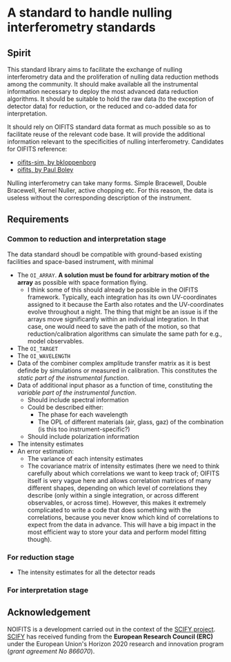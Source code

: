 # A standard to handle nulling interferometry standards

## Spirit

This standard library aims to facilitate the exchange of nulling interferometry data and the proliferation of nulling data reduction methods among the community. It should make available all the instrumental information necessary to deploy the most advanced data reduction algorithms. It should be suitable to hold the raw data (to the exception of detector data) for reduction, or the reduced and co-added data for interpretation.

It should rely on OIFITS standard data format as much possible so as to facilitate reuse of the relevant code base. It will provide the additional information relevant to the specificities of nulling interferometry. Candidates for OIFITS reference:

* [oifits-sim, by bkloppenborg](https://github.com/bkloppenborg/oifits-sim)
* [oifits, by Paul Boley](https://github.com/pboley/oifits/forks)

Nulling interferometry can take many forms. Simple Bracewell, Double Bracewell, Kernel Nuller, active chopping etc. For this reason, the data is useless without the corresponding description of the instrument.

## Requirements

### Common to reduction and interpretation stage
The data standard shoudl be compatible with ground-based existing facilities and space-based instrument, with minimal 

* The `OI_ARRAY`. **A solution must be found for arbitrary motion of the array** as possible with space formation flying.
  - I think some of this should already be possible in the OIFITS framework. Typically, each integration has its own UV-coordinates assigned to it because the Earth also rotates and the UV-coordinates evolve throughout a night. The thing that might be an issue is if the arrays move significantly within an individual integration. In that case, one would need to save the path of the motion, so that reduction/calibration algorithms can simulate the same path for e.g., model observables.
* The `OI_TARGET`
* The `OI_WAVELENGTH`
* Data of the combiner complex amplitude transfer matrix as it is best definde by simulations or measured in calibration. This constitutes the *static part of the instrumental function*.
* Data of additional input phasor as a function of time, constituting the *variable part of the instrumental function*.
  - Should include spectral information
  - Could be described either:
    + The phase for each wavelength
    + The OPL of different materials (air, glass, gaz) of the combination (is this too instrument-specific?)
  - Should include polarization information
* The intensity estimates 
* An error estimation:
  - The variance of each intensity estimates
  - The covariance matrix of intensity estimates (here we need to think carefully about which correlations we want to keep track of; OIFITS itself is very vague here and allows correlation matrices of many different shapes, depending on which level of correlations they describe (only within a single integration, or across different observables, or across time). However, this makes it extremely complicated to write a code that does something with the correlations, because you never know which kind of correlations to expect from the data in advance. This will have a big impact in the most efficient way to store your data and perform model fitting though).


### For reduction stage

* The intensity estimates for all the detector reads

### For interpretation stage


## Acknowledgement

NOIFITS is a development carried out in the context of the [SCIFY project](http://denis-defrere.com/scify.php). [SCIFY](http://denis-defrere.com/scify.php) has received funding from the **European Research Council (ERC)** under the European Union's Horizon 2020 research and innovation program (*grant agreement No 866070*).  

